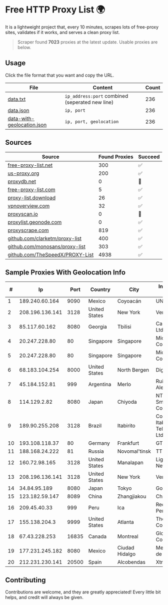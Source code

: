 
# Free HTTP Proxy List 🌍

It is a lightweight project that, every 10 minutes, scrapes lots of free-proxy sites, validates if it works, and serves a clean proxy list.


> Scraper found **7023** proxies at the latest update. Usable proxies are below.

## Usage

Click the file format that you want and copy the URL.


|File|Content|Count|
|----|-------|-----|
|[data.txt](https://raw.githubusercontent.com/themiralay/Proxy-List-World/master/data.txt)|`ip_address:port` combined (seperated new line)|236|
|[data.json](https://raw.githubusercontent.com/themiralay/Proxy-List-World/master/data.json)|`ip, port`|236|
|[data-with-geolocation.json](https://raw.githubusercontent.com/themiralay/Proxy-List-World/master/data-with-geolocation.json)|`ip, port, geolocation`|236|

## Sources

|Source|Found Proxies|Succeed|
|------|-------------|-------|
|[free-proxy-list.net](https://free-proxy-list.net)|300|✅|
|[us-proxy.org](https://www.us-proxy.org)|200|✅|
|[proxydb.net](http://proxydb.net)|0|🚫|
|[free-proxy-list.com](https://free-proxy-list.com/?page=&port=&type%5B%5D=http&type%5B%5D=https&up_time=0&search=Search)|5|✅|
|[proxy-list.download](https://www.proxy-list.download/HTTP)|26|✅|
|[vpnoverview.com](https://vpnoverview.com/privacy/anonymous-browsing/free-proxy-servers)|32|✅|
|[proxyscan.io](https://www.proxyscan.io)|0|🚫|
|[proxylist.geonode.com](https://proxylist.geonode.com/api/proxy-list?limit=300&page=1&sort_by=lastChecked&sort_type=desc&protocols=http,https)|0|✅|
|[proxyscrape.com](https://api.proxyscrape.com/v2/?request=displayproxies&protocol=http&timeout=10000&country=all&ssl=all&anonymity=all)|819|✅|
|[github.com/clarketm/proxy-list](https://raw.githubusercontent.com/clarketm/proxy-list/master/proxy-list-raw.txt)|400|✅|
|[github.com/monosans/proxy-list](https://raw.githubusercontent.com/monosans/proxy-list/main/proxies/http.txt)|303|✅|
|[github.com/TheSpeedX/PROXY-List](https://raw.githubusercontent.com/TheSpeedX/PROXY-List/master/http.txt)|4938|✅|


## Sample Proxies With Geolocation Info

|#|Ip|Port|Country|City|Internet Service Provider|
|-|--|----|-------|----|-------------------------|
|1|189.240.60.164|9090|Mexico|Coyoacán|UNINET|
|2|208.196.136.141|3128|United States|New York|Verizon Business|
|3|85.117.60.162|8080|Georgia|Tbilisi|Caucasus Online Ltd.|
|4|20.247.228.80|80|Singapore|Singapore|Microsoft Corporation|
|5|20.247.228.80|80|Singapore|Singapore|Microsoft Corporation|
|6|68.183.104.254|8000|United States|North Bergen|DigitalOcean, LLC|
|7|45.184.152.81|999|Argentina|Merlo|Ruiz Sebastian Alejandro|
|8|114.129.2.82|8080|Japan|Chiyoda|NTT SmartConnect Corporation|
|9|189.90.255.208|3128|Brazil|Itabirito|Companhia Itabirana Telecomunicações Ltda|
|10|193.108.118.37|80|Germany|Frankfurt|GTHost|
|11|188.168.24.222|81|Russia|Novomal'tinsk|TTK-Retail|
|12|160.72.98.165|3128|United States|Manalapan|Lightower Fiber Networks I|
|13|208.196.136.141|3128|United States|New York|Verizon Business|
|14|34.84.95.189|8080|Japan|Tokyo|Google LLC|
|15|123.182.59.147|8089|China|Zhangjiakou|China Telecom|
|16|209.45.40.33|999|Peru|Ica|Red Cientifica Peruana|
|17|155.138.204.3|9999|United States|Atlanta|The Constant Company|
|18|67.43.228.253|16835|Canada|Montreal|GloboTech Communications|
|19|177.231.245.182|8080|Mexico|Ciudad Hidalgo|Mega Cable, S.A. de C.V.|
|20|212.231.230.141|20500|Spain|Alcobendas|Xtra Telecom S.A|



## Contributing

Contributions are welcome, and they are greatly appreciated! Every
little bit helps, and credit will always be given.

